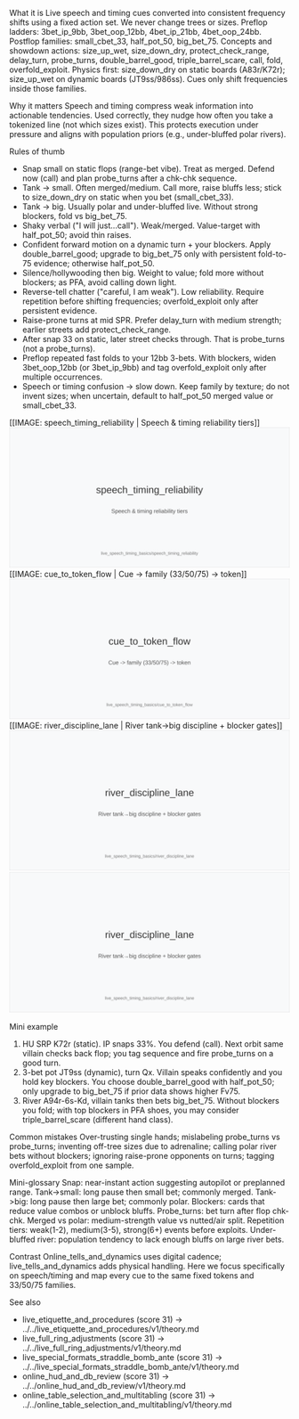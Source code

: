 What it is
Live speech and timing cues converted into consistent frequency shifts using a fixed action set. We never change trees or sizes. Preflop ladders: 3bet_ip_9bb, 3bet_oop_12bb, 4bet_ip_21bb, 4bet_oop_24bb. Postflop families: small_cbet_33, half_pot_50, big_bet_75. Concepts and showdown actions: size_up_wet, size_down_dry, protect_check_range, delay_turn, probe_turns, double_barrel_good, triple_barrel_scare, call, fold, overfold_exploit. Physics first: size_down_dry on static boards (A83r/K72r); size_up_wet on dynamic boards (JT9ss/986ss). Cues only shift frequencies inside those families.

Why it matters
Speech and timing compress weak information into actionable tendencies. Used correctly, they nudge how often you take a tokenized line (not which sizes exist). This protects execution under pressure and aligns with population priors (e.g., under-bluffed polar rivers).

Rules of thumb
- Snap small on static flops (range-bet vibe). Treat as merged. Defend now (call) and plan probe_turns after a chk-chk sequence. 
- Tank -> small. Often merged/medium. Call more, raise bluffs less; stick to size_down_dry on static when you bet (small_cbet_33). 
- Tank -> big. Usually polar and under-bluffed live. Without strong blockers, fold vs big_bet_75. 
- Shaky verbal ("I will just...call"). Weak/merged. Value-target with half_pot_50; avoid thin raises. 
- Confident forward motion on a dynamic turn + your blockers. Apply double_barrel_good; upgrade to big_bet_75 only with persistent fold-to-75 evidence; otherwise half_pot_50. 
- Silence/hollywooding then big. Weight to value; fold more without blockers; as PFA, avoid calling down light. 
- Reverse-tell chatter ("careful, I am weak"). Low reliability. Require repetition before shifting frequencies; overfold_exploit only after persistent evidence. 
- Raise-prone turns at mid SPR. Prefer delay_turn with medium strength; earlier streets add protect_check_range. 
- After snap 33 on static, later street checks through. That is probe_turns (not a probe_turns). 
- Preflop repeated fast folds to your 12bb 3-bets. With blockers, widen 3bet_oop_12bb (or 3bet_ip_9bb) and tag overfold_exploit only after multiple occurrences. 
- Speech or timing confusion -> slow down. Keep family by texture; do not invent sizes; when uncertain, default to half_pot_50 merged value or small_cbet_33.

[[IMAGE: speech_timing_reliability | Speech & timing reliability tiers]]
![Speech & timing reliability tiers](images/speech_timing_reliability.svg)
[[IMAGE: cue_to_token_flow | Cue -> family (33/50/75) -> token]]
![Cue -> family (33/50/75) -> token](images/cue_to_token_flow.svg)
[[IMAGE: river_discipline_lane | River tank->big discipline + blocker gates]]
![River tank→big discipline + blocker gates](images/river_discipline_lane.svg)
![River tank->big discipline + blocker gates](images/river_discipline_lane.svg)

Mini example
1) HU SRP K72r (static). IP snaps 33%. You defend (call). Next orbit same villain checks back flop; you tag sequence and fire probe_turns on a good turn. 
2) 3-bet pot JT9ss (dynamic), turn Qx. Villain speaks confidently and you hold key blockers. You choose double_barrel_good with half_pot_50; only upgrade to big_bet_75 if prior data shows higher Fv75. 
3) River A94r-6s-Kd, villain tanks then bets big_bet_75. Without blockers you fold; with top blockers in PFA shoes, you may consider triple_barrel_scare (different hand class).

Common mistakes
Over-trusting single hands; mislabeling probe_turns vs probe_turns; inventing off-tree sizes due to adrenaline; calling polar river bets without blockers; ignoring raise-prone opponents on turns; tagging overfold_exploit from one sample.

Mini-glossary
Snap: near-instant action suggesting autopilot or preplanned range. 
Tank->small: long pause then small bet; commonly merged. 
Tank->big: long pause then large bet; commonly polar. 
Blockers: cards that reduce value combos or unblock bluffs. 
Probe_turns: bet turn after flop chk-chk. 
Merged vs polar: medium-strength value vs nutted/air split. 
Repetition tiers: weak(1-2), medium(3-5), strong(6+) events before exploits. 
Under-bluffed river: population tendency to lack enough bluffs on large river bets.

Contrast
Online_tells_and_dynamics uses digital cadence; live_tells_and_dynamics adds physical handling. Here we focus specifically on speech/timing and map every cue to the same fixed tokens and 33/50/75 families.

See also
- live_etiquette_and_procedures (score 31) -> ../../live_etiquette_and_procedures/v1/theory.md
- live_full_ring_adjustments (score 31) -> ../../live_full_ring_adjustments/v1/theory.md
- live_special_formats_straddle_bomb_ante (score 31) -> ../../live_special_formats_straddle_bomb_ante/v1/theory.md
- online_hud_and_db_review (score 31) -> ../../online_hud_and_db_review/v1/theory.md
- online_table_selection_and_multitabling (score 31) -> ../../online_table_selection_and_multitabling/v1/theory.md